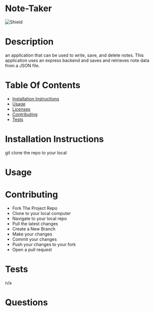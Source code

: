 
  # Note-Taker
  ![Shield](https://img.shields.io/static/v1?label=License&message=GNU_General_Public_License_v3.0&color=green)
  # Description
  an application that can be used to write, save, and delete notes. This application uses an express backend and saves and retrieves note data from a JSON file.
  # Table Of Contents
  
  - [Installation Instructions](#installation-instructions)
  - [Usage](#usage)
  - [Licenses](#licenses)
  - [Contributing](#contributing)
  - [Tests](#tests)
  
  # Installation Instructions
  
  
  git clone the repo to your local
  # Usage 
  
  
  # Contributing
  
  - Fork The Project Repo
  - Clone to your local computer
  - Navigate to your local repo
  - Pull the latest changes
  - Create a New Branch
  - Make your changes
  - Commit your changes
  - Push your changes to your fork
  - Open a pull request
  
  
  # Tests
  n/a
  # Questions
  
